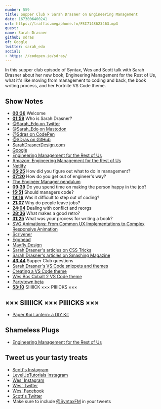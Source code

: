 ```yaml
---
number: 559
title: Supper Club × Sarah Drasner on Engineering Management
date: 1673006400241
url: https://traffic.megaphone.fm/FSI7148623463.mp3
guest: 
name: Sarah Drasner
github: sdras
of: Google
twitter: sarah_edo
social: 
- https: //codepen.io/sdras/
---
```


In this supper club episode of Syntax, Wes and Scott talk with Sarah Drasner about her new book, Engineering Management for the Rest of Us, what it's like moving from management to coding and back, the book writing process, and her Fortnite VS Code theme.

## Show Notes

- **[00:36](#t=00:36)** Welcome
- **[01:59](#t=01:59)** Who is Sarah Drasner?
- [@Sarah_Edo on Twitter](https://twitter.com/sarah_edo)
- [@Sarah_Edo on Mastodon](https://hachyderm.io/@sarah_edo)
- [@Sdras on CodePen](https://codepen.io/sdras/)
- [@SDras on GitHub](https://github.com/sdras)
- [SarahDrasnerDesign.com](https://sarahdrasnerdesign.com)
- [Google](https://www.google.com/)
- [Engineering Management for the Rest of Us](https://www.engmanagement.dev)
- [Amazon: Engineering Management for the Rest of Us](https://www.amazon.com/Engineering-Management-Rest-Sarah-Drasner/dp/B0BHX8BQ9C/)
- [Netlify](https://www.netlify.com)
- **[05:25](#t=05:25)** How did you figure out what to do in management?
- **[07:20](#t=07:20)** How do you get out of engineer's way?
- [The Engineer Manager pendulum](https://charity.wtf/2017/05/11/the-engineer-manager-pendulum/)
- **[09:39](#t=09:39)** Do you spend time on making the person happy in the job?
- **[15:51](#t=15:51)** Should managers code?
- **[19:16](#t=19:16)** Was it difficult to step out of coding?
- **[21:07](#t=21:07)** Why do people leave jobs?
- **[24:04](#t=24:04)** Dealing with conflict and reorgs
- **[28:36](#t=28:36)** What makes a good retro?
- **[31:25](#t=31:25)** What was your process for writing a book?
- [SVG Animations: From Common UX Implementations to Complex Responsive Animation](https://www.amazon.com/SVG-Animations-Implementations-Responsive-Animation/dp/1491939702)
- [Scrivener](https://www.literatureandlatte.com/scrivener/overview)
- [Egghead](https://egghead.io)
- [Mayfly Design](https://mayflydesign.com)
- [Sarah Drasner's articles on CSS Tricks](https://css-tricks.com/author/sdrasner/)
- [Sarah Drasner's articles on Smashing Magazine](https://www.smashingmagazine.com/author/sarahdrasner/)
- **[43:44](#t=43:44)** Supper Club questions
- [Sarah Drasner's VS Code snippets and themes](https://marketplace.visualstudio.com/publishers/sdras)
- [Creating a VS Code theme](https://css-tricks.com/creating-a-vs-code-theme/)
- [Wes Bos Cobalt 2 VS Code theme](https://marketplace.visualstudio.com/items?itemName=wesbos.theme-cobalt2)
- [Partytown beta](https://partytown.builder.io)
- **[53:10](#t=53:10)** SIIIIICK ××× PIIIICKS ×××

## ××× SIIIIICK ××× PIIIICKS ×××

- [Paper Koi Lantern: a DIY Kit](https://www.kickstarter.com/projects/yuumei/paper-koi-lantern-a-diy-kit)

## Shameless Plugs

- [Engineering Management for the Rest of Us](https://www.engmanagement.dev)

## Tweet us your tasty treats

- [Scott's Instagram](https://www.instagram.com/stolinski/)
- [LevelUpTutorials Instagram](https://www.instagram.com/LevelUpTutorials/)
- [Wes' Instagram](https://www.instagram.com/wesbos/)
- [Wes' Twitter](https://twitter.com/wesbos)
- [Wes' Facebook](https://www.facebook.com/wesbos.developer)
- [Scott's Twitter](https://twitter.com/stolinski)
- Make sure to include [@SyntaxFM](https://twitter.com/SyntaxFM) in your tweets
